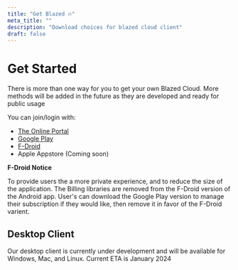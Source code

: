 ```yaml
---
title: "Get Blazed 🔥"
meta_title: ""
description: "Download choices for blazed cloud client"
draft: false
---
```


# Get Started

There is more than one way for you to get your own Blazed Cloud. More methods will be added in the future as they are developed and ready for public usage

You can join/login with:
- [The Online Portal](https://portal.blazedcloud.com)
- [Google Play](https://play.google.com/store/apps/details?id=com.chancesoftwarellc.blazedcloud)
- [F-Droid](https://f-droid.org/packages/com.chancesoftwarellc.blazedcloud)
- Apple Appstore (Coming soon)

**F-Droid Notice**

To provide users the a more private experience, and to reduce the size of the application. The Billing libraries are removed from the F-Droid version of the Android app. User's can download the Google Play version to manage their subscription if they would like, then remove it in favor of the F-Droid varient.

## Desktop Client

Our desktop client is currently under development and will be available for Windows, Mac, and Linux. Current ETA is January 2024